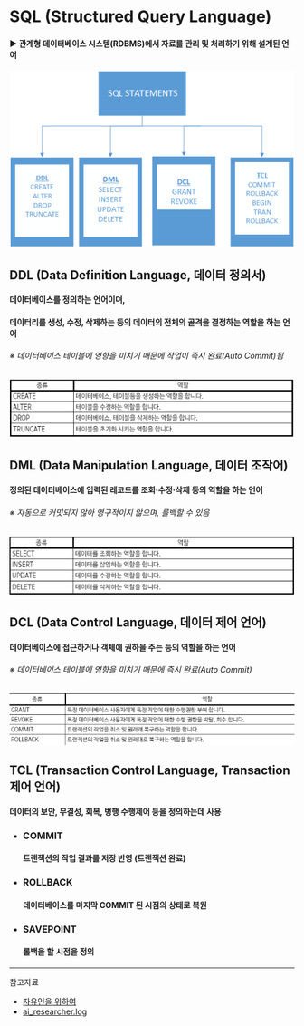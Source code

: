 # SQL (Structured Query Language)
#### ▶ 관계형 데이터베이스 시스템(RDBMS)에서 자료를 관리 및 처리하기 위해 설계된 언어
![](../CS_IMG/SQL.png)

## DDL (Data Definition Language, 데이터 정의서)
#### 데이터베이스를 정의하는 언어이며,
#### 데이터리를 생성, 수정, 삭제하는 등의 데이터의 전체의 골격을 결정하는 역할을 하는 언어
###### ※ 데이터베이스 테이블에 영향을 미치기 때문에 작업이 즉시 완료(Auto Commit)됨
![](../CS_IMG/DDL.png)

## DML (Data Manipulation Language, 데이터 조작어)
#### 정의된 데이터베이스에 입력된 레코드를 조회·수정·삭제 등의 역할을 하는 언어
###### ※ 자동으로 커밋되지 않아 영구적이지 않으며, 롤백할 수 있음
![](../CS_IMG/DML.png)

## DCL (Data Control Language, 데이터 제어 언어)
#### 데이터베이스에 접근하거나 객체에 권하을 주는 등의 역할을 하는 언어
###### ※ 데이터베이스 테이블에 영향을 미치기 때문에 즉시 완료(Auto Commit)
![](../CS_IMG/DCL.png)

## TCL (Transaction Control Language, Transaction 제어 언어)
#### 데이터의 보안, 무결성, 회복, 병행 수행제어 등을 정의하는데 사용
* ### COMMIT
    #### 트랜잭션의 작업 결과를 저장 반영 (트랜잭션 완료)
* ### ROLLBACK
    #### 데이터베이스를 마지막 COMMIT 된 시점의 상태로 복원
* ### SAVEPOINT
    #### 롤백을 할 시점을 정의

<hr/>

참고자료
* [자유인을 위하여](https://iamfreeman.tistory.com/entry/DBMS-%EB%8D%B0%EC%9D%B4%ED%84%B0-%EC%96%B8%EC%96%B4-DDL-DML-DCL-TCL-%EC%9D%98-%EC%A0%95%EC%9D%98)
* [ai_researcher.log](https://velog.io/@cha-suyeon/%EB%8D%B0%EC%9D%B4%ED%84%B0%EB%B2%A0%EC%9D%B4%EC%8A%A43-SQL-DDL-DML-DCL)